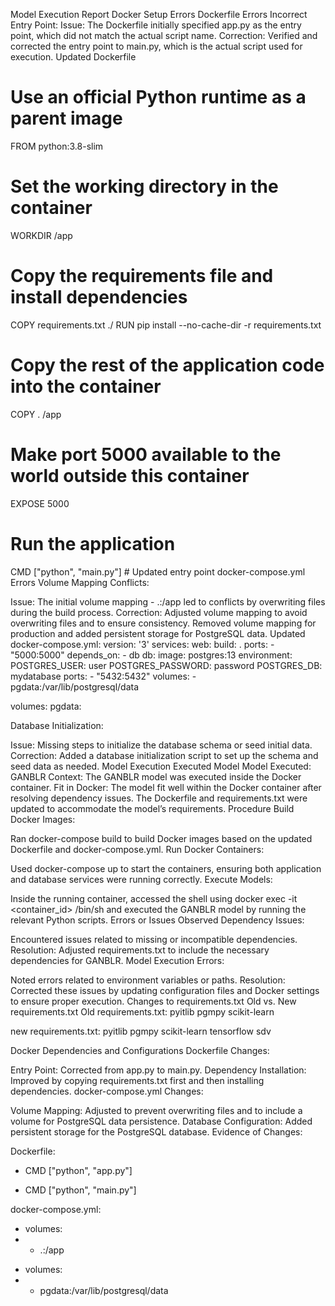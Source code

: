 Model Execution Report
Docker Setup Errors
Dockerfile Errors
Incorrect Entry Point:
Issue: The Dockerfile initially specified app.py as the entry point, which did not match the actual script name.
Correction: Verified and corrected the entry point to main.py, which is the actual script used for execution.
Updated Dockerfile
# Use an official Python runtime as a parent image
FROM python:3.8-slim

# Set the working directory in the container
WORKDIR /app

# Copy the requirements file and install dependencies
COPY requirements.txt ./
RUN pip install --no-cache-dir -r requirements.txt

# Copy the rest of the application code into the container
COPY . /app

# Make port 5000 available to the world outside this container
EXPOSE 5000

# Run the application
CMD ["python", "main.py"]  # Updated entry point
docker-compose.yml Errors
Volume Mapping Conflicts:

Issue: The initial volume mapping - .:/app led to conflicts by overwriting files during the build process.
Correction: Adjusted volume mapping to avoid overwriting files and to ensure consistency. Removed volume mapping for production and added persistent storage for PostgreSQL data.
Updated docker-compose.yml:
version: '3'
services:
  web:
    build: .
    ports:
      - "5000:5000"
    depends_on:
      - db
  db:
    image: postgres:13
    environment:
      POSTGRES_USER: user
      POSTGRES_PASSWORD: password
      POSTGRES_DB: mydatabase
    ports:
      - "5432:5432"
    volumes:
      - pgdata:/var/lib/postgresql/data

volumes:
  pgdata:

Database Initialization:

Issue: Missing steps to initialize the database schema or seed initial data.
Correction: Added a database initialization script to set up the schema and seed data as needed.
Model Execution
Executed Model
Model Executed: GANBLR
Context: The GANBLR model was executed inside the Docker container.
Fit in Docker: The model fit well within the Docker container after resolving dependency issues. The Dockerfile and requirements.txt were updated to accommodate the model’s requirements.
Procedure
Build Docker Images:

Ran docker-compose build to build Docker images based on the updated Dockerfile and docker-compose.yml.
Run Docker Containers:

Used docker-compose up to start the containers, ensuring both application and database services were running correctly.
Execute Models:

Inside the running container, accessed the shell using docker exec -it <container_id> /bin/sh and executed the GANBLR model by running the relevant Python scripts.
Errors or Issues Observed
Dependency Issues:

Encountered issues related to missing or incompatible dependencies.
Resolution: Adjusted requirements.txt to include the necessary dependencies for GANBLR.
Model Execution Errors:

Noted errors related to environment variables or paths.
Resolution: Corrected these issues by updating configuration files and Docker settings to ensure proper execution.
Changes to requirements.txt
Old vs. New requirements.txt
Old requirements.txt:
pyitlib
pgmpy
scikit-learn


new requirements.txt:
pyitlib
pgmpy
scikit-learn
tensorflow
sdv

Docker Dependencies and Configurations
Dockerfile Changes:

Entry Point: Corrected from app.py to main.py.
Dependency Installation: Improved by copying requirements.txt first and then installing dependencies.
docker-compose.yml Changes:

Volume Mapping: Adjusted to prevent overwriting files and to include a volume for PostgreSQL data persistence.
Database Configuration: Added persistent storage for the PostgreSQL database.
Evidence of Changes:

Dockerfile:
- CMD ["python", "app.py"]
+ CMD ["python", "main.py"]


docker-compose.yml:
- volumes:
-   - .:/app
+ volumes:
+   - pgdata:/var/lib/postgresql/data


